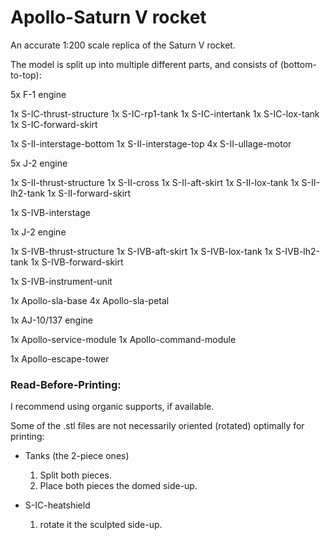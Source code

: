 # Apollo-Saturn V rocket

An accurate 1:200 scale replica of the Saturn V rocket.

The model is split up into multiple different parts, and consists of (bottom-to-top):

5x F-1 engine

1x S-IC-thrust-structure
1x S-IC-rp1-tank
1x S-IC-intertank
1x S-IC-lox-tank
1x S-IC-forward-skirt

1x S-II-interstage-bottom
1x S-II-interstage-top
4x S-II-ullage-motor

5x J-2 engine

1x S-II-thrust-structure
1x S-II-cross
1x S-II-aft-skirt
1x S-II-lox-tank
1x S-II-lh2-tank
1x S-II-forward-skirt

1x S-IVB-interstage

1x J-2 engine

1x S-IVB-thrust-structure
1x S-IVB-aft-skirt
1x S-IVB-lox-tank
1x S-IVB-lh2-tank
1x S-IVB-forward-skirt

1x S-IVB-instrument-unit

1x Apollo-sla-base
4x Apollo-sla-petal

1x AJ-10/137 engine

1x Apollo-service-module
1x Apollo-command-module

1x Apollo-escape-tower

### Read-Before-Printing:

I recommend using organic supports, if available.

Some of the .stl files are not necessarily oriented (rotated) optimally for printing:

- Tanks (the 2-piece ones)
    1. Split both pieces.
    2. Place both pieces the domed side-up.

- S-IC-heatshield
    1. rotate it the sculpted side-up.